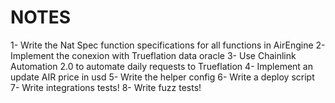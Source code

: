 # NOTES
1- Write the Nat Spec function specifications for all functions in AirEngine
2- Implement the conexion with Trueflation data oracle
3- Use Chainlink Automation 2.0 to automate daily requests to Trueflation
4- Implement an update AIR price in usd
5- Write the helper config
6- Write a deploy script
7- Write integrations tests!
8- Write fuzz tests! 
